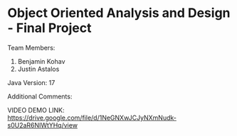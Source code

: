 # Object Oriented Analysis and Design - Final Project

Team Members:
1. Benjamin Kohav
2. Justin Astalos

Java Version: 17

Additional Comments:

VIDEO DEMO LINK: https://drive.google.com/file/d/1NeGNXwJCJyNXmNudk-s0U2aR6NIWtYHq/view
